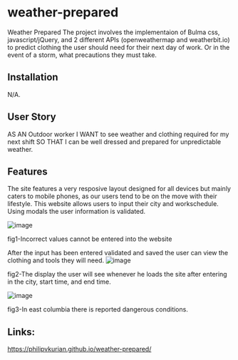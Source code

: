 # weather-prepared
Weather Prepared
The project involves the implementaion of Bulma css, javascript/jQuery, and 2 different APIs (openweathermap and weatherbit.io) to predict clothing
the user should need for their next day of work. Or in the event of a storm, what precautions they must take.

## Installation

N/A.

## User Story
AS AN Outdoor worker
I WANT to see weather and clothing required for my next shift
SO THAT I can be well dressed and prepared for unpredictable weather.

## Features
The site features a very resposive layout designed for all devices but mainly caters to mobile phones, as our users tend to be on the move with their lifestyle.
This website allows users to input their city and workschedule. Using modals the user information is validated.

![image](https://user-images.githubusercontent.com/114792819/204135742-d77094cd-8075-444c-9ded-66e7ab5dd013.png)

fig1-Incorrect values cannot be entered into the website

After the input has been entered validated and saved the user can view the clothing and tools they will need.
![image](https://user-images.githubusercontent.com/114792819/204135868-9070151e-94cd-4901-bb75-07b478d50e83.png)

fig2-The display the user will see whenever he loads the site after entering in the city, start time, and end time.

![image](https://user-images.githubusercontent.com/114792819/204135959-e712081d-5fea-49a9-903a-854b7de3413c.png)

fig3-In east columbia there is reported dangerous conditions.


## Links:
https://philipvkurian.github.io/weather-prepared/

